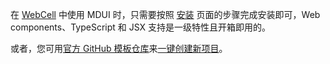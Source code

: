 在 [WebCell][1] 中使用 MDUI 时，只需要按照 [安装][2] 页面的步骤完成安装即可，Web components、TypeScript 和 JSX 支持是一级特性且开箱即用的。

或者，您可用[官方 GitHub 模板仓库][3]来[一键创建新项目][4]。

[1]: https://web-cell.dev/
[2]: /zh-cn/docs/2/getting-started/installation#npm
[3]: https://github.com/EasyWebApp/WebCell-mobile
[4]: https://github.com/new?template_name=WebCell-mobile&template_owner=EasyWebApp
